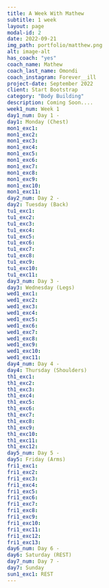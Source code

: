 ```yaml
---
title: A Week With Mathew
subtitle: 1 week
layout: page
modal-id: 2
date: 2022-09-21
img_path: portfolio/matthew.png
alt: image-alt
has_coach: "yes"
coach_name: Mathew
coach_last_name: Omondi
coach_instagram: Forever__ill
project-date: September 2022
client: Start Bootstrap
category: "Body Building"
description: Coming Soon....
week1_num: Week 1
day1_num: Day 1 -
day1: Monday (Chest)
mon1_exc1: 
mon1_exc2: 
mon1_exc3: 
mon1_exc4: 
mon1_exc5: 
mon1_exc6: 
mon1_exc7: 
mon1_exc8: 
mon1_exc9: 
mon1_exc10: 
mon1_exc11: 
day2_num: Day 2 -
day2: Tuesday (Back)
tu1_exc1: 
tu1_exc2:
tu1_exc3: 
tu1_exc4: 
tu1_exc5: 
tu1_exc6: 
tu1_exc7:  
tu1_exc8: 
tu1_exc9: 
tu1_exc10: 
tu1_exc11: 
day3_num: Day 3 -
day3: Wednesday (Legs)
wed1_exc1: 
wed1_exc2: 
wed1_exc3: 
wed1_exc4: 
wed1_exc5: 
wed1_exc6: 
wed1_exc7: 
wed1_exc8: 
wed1_exc9: 
wed1_exc10:
wed1_exc11:
day4_num: Day 4 -
day4: Thursday (Shoulders)
th1_exc1: 
th1_exc2: 
th1_exc3: 
th1_exc4: 
th1_exc5: 
th1_exc6:
th1_exc7: 
th1_exc8: 
th1_exc9: 
th1_exc10: 
th1_exc11: 
th1_exc12: 
day5_num: Day 5 -
day5: Friday (Arms)
fri1_exc1: 
fri1_exc2: 
fri1_exc3: 
fri1_exc4: 
fri1_exc5: 
fri1_exc6: 
fri1_exc7: 
fri1_exc8: 
fri1_exc9: 
fri1_exc10: 
fri1_exc11: 
fri1_exc12: 
fri1_exc13: 
day6_num: Day 6 -
day6: Saturday (REST)
day7_num: Day 7 -
day7: Sunday
sun1_exc1: REST
---
```

